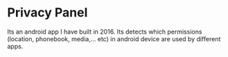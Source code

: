 # Privacy Panel

Its an android app I have built in 2016. Its detects which permissions (location, phonebook, media,... etc) in android device are used by different apps.

